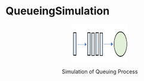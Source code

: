 # QueueingSimulation
<div align="center">  
  <a href="https://github.com/ivanmyzou/QueueingSimulation">
    <img src="icon/queue.png" alt="Logo" width="150" height="100">
  </a>
  
  Simulation of Queuing Process
</div>
